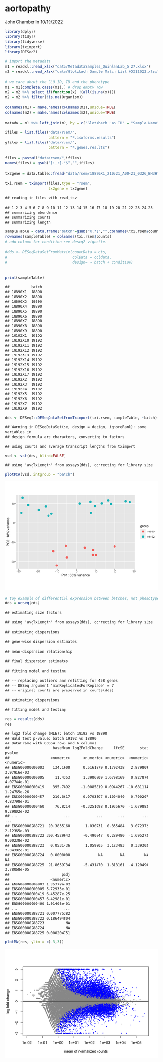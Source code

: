 aortopathy
================
John Chamberlin
10/19/2022

``` r
library(dplyr)
library(tidyr)
library(tidyverse)
library(tximport)
library(DESeq2)
```

``` r
# import the metadata
m1 = readxl::read_xlsx("data/MetadataSamples_QuinlanLab_5.27.xlsx")
m2 = readxl::read_xlsx("data/Glotzbach Sample Match List 05312022.xlsx")

# we care about the GLO ID, ID and the phenotype
m1 = m1[complete.cases(m1),] # drop empty row
m2 = m2 %>% select_if(function(x) !(all(is.na(x))))
m2 = m2 %>% filter(!is.na(Organism))

colnames(m1) = make.names(colnames(m1),unique=TRUE)
colnames(m2) = make.names(colnames(m2),unique=TRUE)

metada = m1 %>% left_join(m2, by = c("Glotzbach.Lab.ID" = "Sample.Name"))
```

``` r
ifiles = list.files("data/rsem/",
                    pattern = "*.isoforms.results")
gfiles = list.files("data/rsem/",
                    pattern = "*.genes.results")

files = paste0("data/rsem/",ifiles)
names(files) = gsub("[:_:].*$","",ifiles)

tx2gene = data.table::fread("data/rsem/18890X1_210521_A00421_0326_BH3HT3DSX2_S1_L001.isoforms.results") %>% select(transcript_id, gene_id)

txi.rsem = tximport(files,type = "rsem", 
                    tx2gene = tx2gene)
```

    ## reading in files with read_tsv

    ## 1 2 3 4 5 6 7 8 9 10 11 12 13 14 15 16 17 18 19 20 21 22 23 24 25 
    ## summarizing abundance
    ## summarizing counts
    ## summarizing length

``` r
sampleTable = data.frame("batch"=gsub("X.*$","",colnames(txi.rsem$counts)))
rownames(sampleTable) = colnames(txi.rsem$counts)
# add column for condition see deseq2 vignette.

#dds <- DESeqDataSetFromMatrix(countData = cts,
#                              colData = coldata,
#                              design= ~ batch + condition)


print(sampleTable)
```

    ##          batch
    ## 18890X1  18890
    ## 18890X2  18890
    ## 18890X3  18890
    ## 18890X4  18890
    ## 18890X5  18890
    ## 18890X6  18890
    ## 18890X7  18890
    ## 18890X8  18890
    ## 18890X9  18890
    ## 19192X1  19192
    ## 19192X10 19192
    ## 19192X11 19192
    ## 19192X12 19192
    ## 19192X13 19192
    ## 19192X14 19192
    ## 19192X15 19192
    ## 19192X16 19192
    ## 19192X17 19192
    ## 19192X2  19192
    ## 19192X3  19192
    ## 19192X4  19192
    ## 19192X5  19192
    ## 19192X6  19192
    ## 19192X7  19192
    ## 19192X9  19192

``` r
dds <- DESeq2::DESeqDataSetFromTximport(txi.rsem, sampleTable, ~batch)
```

    ## Warning in DESeqDataSet(se, design = design, ignoreRank): some variables in
    ## design formula are characters, converting to factors

    ## using counts and average transcript lengths from tximport

``` r
vsd <- vst(dds, blind=FALSE)
```

    ## using 'avgTxLength' from assays(dds), correcting for library size

``` r
plotPCA(vsd, intgroup = "batch")
```

![](exploratory_files/figure-gfm/pca-1.png)<!-- -->

``` r
# toy example of differential expression between batches, not phenotype
dds = DESeq(dds)
```

    ## estimating size factors

    ## using 'avgTxLength' from assays(dds), correcting for library size

    ## estimating dispersions

    ## gene-wise dispersion estimates

    ## mean-dispersion relationship

    ## final dispersion estimates

    ## fitting model and testing

    ## -- replacing outliers and refitting for 458 genes
    ## -- DESeq argument 'minReplicatesForReplace' = 7 
    ## -- original counts are preserved in counts(dds)

    ## estimating dispersions

    ## fitting model and testing

``` r
res = results(dds)
res
```

    ## log2 fold change (MLE): batch 19192 vs 18890 
    ## Wald test p-value: batch 19192 vs 18890 
    ## DataFrame with 60664 rows and 6 columns
    ##                    baseMean log2FoldChange     lfcSE       stat      pvalue
    ##                   <numeric>      <numeric> <numeric>  <numeric>   <numeric>
    ## ENSG00000000003    134.1600      0.5161879 0.1792438   2.879809 3.97916e-03
    ## ENSG00000000005     11.4353      1.3906709 1.6798169   0.827870 4.07744e-01
    ## ENSG00000000419    395.7892     -1.0085819 0.0944267 -10.681114 1.24765e-26
    ## ENSG00000000457    210.8617      0.0703597 0.1004840   0.700207 4.83798e-01
    ## ENSG00000000460     76.8214     -0.3251698 0.1935670  -1.679882 9.29802e-02
    ## ...                     ...            ...       ...        ...         ...
    ## ENSG00000288721  20.3835160       1.030731  0.335484   3.072372 2.12365e-03
    ## ENSG00000288722 300.4529643      -0.490747  0.289480  -1.695272 9.00238e-02
    ## ENSG00000288723   0.0531436       1.059805  3.123483   0.339302 7.34382e-01
    ## ENSG00000288724   0.0000000             NA        NA         NA          NA
    ## ENSG00000288725  91.8659734      -5.431470  1.318161  -4.120490 3.78068e-05
    ##                        padj
    ##                   <numeric>
    ## ENSG00000000003 1.35378e-02
    ## ENSG00000000005 5.72933e-01
    ## ENSG00000000419 6.45287e-25
    ## ENSG00000000457 6.42981e-01
    ## ENSG00000000460 1.91408e-01
    ## ...                     ...
    ## ENSG00000288721 0.007775382
    ## ENSG00000288722 0.186494804
    ## ENSG00000288723          NA
    ## ENSG00000288724          NA
    ## ENSG00000288725 0.000204751

``` r
plotMA(res, ylim = c(-3,3))
```

![](exploratory_files/figure-gfm/difexp-1.png)<!-- -->
